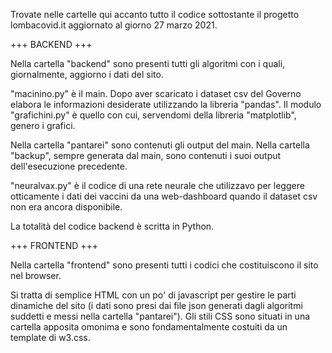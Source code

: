 Trovate nelle cartelle qui accanto tutto il codice sottostante il progetto lombacovid.it aggiornato al giorno 27 marzo 2021.

+++ BACKEND +++

Nella cartella "backend" sono presenti tutti gli algoritmi con i quali, giornalmente, aggiorno i dati del sito.

"macinino.py" è il main. Dopo aver scaricato i dataset csv del Governo elabora le informazioni desiderate utilizzando la libreria "pandas". Il modulo "grafichini.py" è quello con cui, servendomi della libreria "matplotlib", genero i grafici.

Nella cartella "pantarei" sono contenuti gli output del main. Nella cartella "backup", sempre generata dal main, sono contenuti i suoi output dell'esecuzione precedente.

"neuralvax.py" è il codice di una rete neurale che utilizzavo per leggere otticamente i dati dei vaccini da una web-dashboard quando il dataset csv non era ancora disponibile.

La totalità del codice backend è scritta in Python.

+++ FRONTEND +++

Nella cartella "frontend" sono presenti tutti i codici che costituiscono il sito nel browser.

Si tratta di semplice HTML con un po' di javascript per gestire le parti dinamiche del sito (i dati sono presi dai file json generati dagli algoritmi suddetti e messi nella cartella "pantarei"). Gli stili CSS sono situati in una cartella apposita omonima e sono fondamentalmente costuiti da un template di w3.css.
